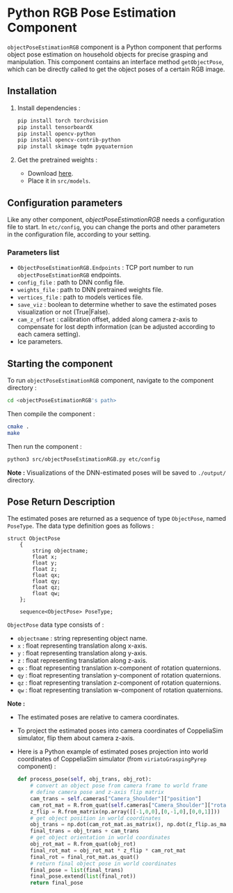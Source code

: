 # Python RGB Pose Estimation Component

`objectPoseEstimationRGB` component is a Python component that performs object pose estimation on household objects for precise grasping and manipulation. This component contains an interface method `getObjectPose`, which can be directly called to get the object poses of a certain RGB image.

## Installation

1)  Install dependencies :
    ```bash
    pip install torch torchvision
    pip install tensorboardX
    pip install opencv-python
    pip install opencv-contrib-python
    pip install skimage tqdm pyquaternion
    ```

2)  Get the pretrained weights :
    -   Download [here](https://drive.google.com/file/d/1N-qI5dqFVSNryZ0WwKlLn7npDkyVs_eh/view?usp=sharing).
    -   Place it in `src/models`.

## Configuration parameters

Like any other component, *objectPoseEstimationRGB* needs a configuration file to start. In `etc/config`, you can change the ports and other parameters in the configuration file, according to your setting.

### Parameters list

-   `ObjectPoseEstimationRGB.Endpoints` : TCP port number to run `objectPoseEstimationRGB` endpoints.
-   `config_file` : path to DNN config file.
-   `weights_file` : path to DNN pretrained weights file.
-   `vertices_file` : path to models vertices file.
-   `save_viz` : boolean to determine whether to save the estimated poses visualization or not (True|False).
-   `cam_z_offset` : calibration offset, added along camera z-axis to compensate for lost depth information (can be adjusted according to each camera setting).
-   Ice parameters.

## Starting the component

To run `objectPoseEstimationRGB` component, navigate to the component directory :
```bash
cd <objectPoseEstimationRGB's path> 
```

Then compile the component :
```bash
cmake .
make
```

Then run the component :
```bash
python3 src/objectPoseEstimationRGB.py etc/config
```

__Note :__ Visualizations of the DNN-estimated poses will be saved to `./output/` directory.

## Pose Return Description

The estimated poses are returned as a sequence of type `ObjectPose`, named `PoseType`. The data type definition goes as follows :

```
struct ObjectPose
    {
        string objectname;
        float x;
        float y;
        float z;
        float qx;
        float qy;
        float qz;
        float qw;
    };

    sequence<ObjectPose> PoseType;
```

`ObjectPose` data type consists of :
-   `objectname` : string representing object name.
-   `x` : float representing translation along x-axis.
-   `y` : float representing translation along y-axis.
-   `z` : float representing translation along z-axis.
-   `qx` : float representing translation x-component of rotation quaternions.
-   `qy` : float representing translation y-component of rotation quaternions.
-   `qz` : float representing translation z-component of rotation quaternions.
-   `qw` : float representing translation w-component of rotation quaternions.

__Note :__ 

-   The estimated poses are relative to camera coordinates.

-   To project the estimated poses into camera coordinates of CoppeliaSim simulator, flip them about camera z-axis.

-   Here is a Python example of estimated poses projection into world coordinates of CoppeliaSim simulator (from `viriatoGraspingPyrep` component) :

    ```python
    def process_pose(self, obj_trans, obj_rot):
        # convert an object pose from camera frame to world frame
        # define camera pose and z-axis flip matrix
        cam_trans = self.cameras["Camera_Shoulder"]["position"]
        cam_rot_mat = R.from_quat(self.cameras["Camera_Shoulder"]["rotation"])
        z_flip = R.from_matrix(np.array([[-1,0,0],[0,-1,0],[0,0,1]]))
        # get object position in world coordinates
        obj_trans = np.dot(cam_rot_mat.as_matrix(), np.dot(z_flip.as_matrix(), np.array(obj_trans).reshape(-1,)))
        final_trans = obj_trans + cam_trans
        # get object orientation in world coordinates
        obj_rot_mat = R.from_quat(obj_rot)
        final_rot_mat = obj_rot_mat * z_flip * cam_rot_mat
        final_rot = final_rot_mat.as_quat()
        # return final object pose in world coordinates
        final_pose = list(final_trans)
        final_pose.extend(list(final_rot))
        return final_pose
    ```
